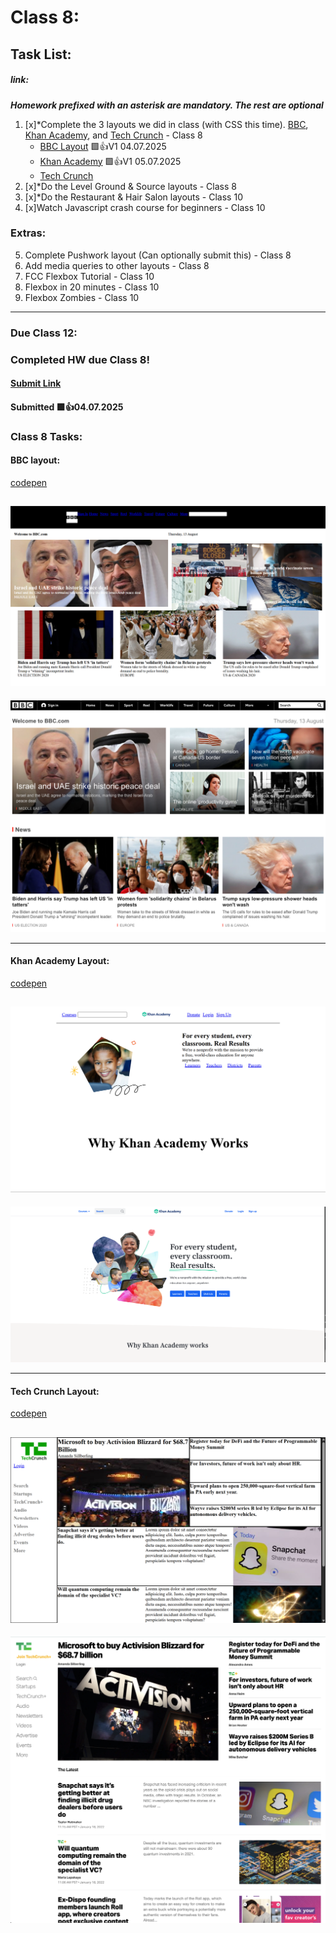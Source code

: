# Class 8: 
## Task List:
##### link: 
***Homework prefixed with an asterisk are mandatory. The rest are optional***
1. [x]*Complete the 3 layouts we did in class (with CSS this time). [BBC](./images/bbc-image.png), [Khan Academy](./images/khan-academy.png), and [Tech Crunch](./) - Class 8
    - [BBC Layout](./images/BBCLayoutAttempt.png) 🟩👍V1 04.07.2025
    - [Khan Academy](./images/KhanAcademyAttempt.png) 🟩👍V1 05.07.2025
    - [Tech Crunch](./images/techcrunch.png)
2. [x]*Do the Level Ground & Source layouts - Class 8
3. [x]*Do the Restaurant & Hair Salon layouts - Class 10
4. [x]Watch Javascript crash course for beginners - Class 10

### Extras: 
5. Complete Pushwork layout (Can optionally submit this) - Class 8
6. Add media queries to other layouts - Class 8
7. FCC Flexbox Tutorial - Class 10
8. Flexbox in 20 minutes - Class 10
9. Flexbox Zombies - Class 10
---
### Due Class 12:


### Completed HW due Class 8!
#### [Submit Link](https://docs.google.com/forms/d/e/1FAIpQLSckLQFQv7B0ToQ9S-fHIJUSA7KdfzpF62_kaJIcl1sfSb74vQ/viewform)
#### Submitted 🟩👍04.07.2025


### Class 8 Tasks:

#### BBC layout:

[codepen](https://codepen.io/IROMEO/full/GgJbbXo)

![BBC Layout Attempt](./images/BBCLayoutAttempt.png)
---
![Reference](./images/bbc-image.png)


---
#### Khan Academy Layout: 

[codepen](https://codepen.io/IROMEO/full/qEdeWEr)

![Khan Academy Layout Attempt](./images/KhanAcademyAttempt.png)
---
![Reference](./images/khan-academy.png)

---

#### Tech Crunch Layout: 

[codepen](https://codepen.io/IROMEO/full/GgJVKyw)

![Tech Crunch Layout Attempt](./images/TechCrunchLayoutAttempt.png)
---
![Reference](./images/techcrunch.png)

